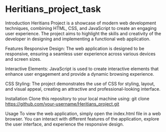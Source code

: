 # Heritians_project_task

Introduction
Heritians Project is a showcase of modern web development techniques, combining HTML, CSS, and JavaScript to create an engaging user experience. The project aims to highlight the skills and creativity of the developer in designing and implementing a functional web application.

Features
Responsive Design: The web application is designed to be responsive, ensuring a seamless user experience across various devices and screen sizes.

Interactive Elements: JavaScript is used to create interactive elements that enhance user engagement and provide a dynamic browsing experience.

CSS Styling: The project demonstrates the use of CSS for styling, layout, and visual appeal, creating an attractive and professional-looking interface.

Installation
Clone this repository to your local machine using:
git clone https://github.com/your-username/Heritians_project.git

Usage
To view the web application, simply open the index.html file in a web browser. You can interact with different features of the application, explore the user interface, and experience the responsive design.
